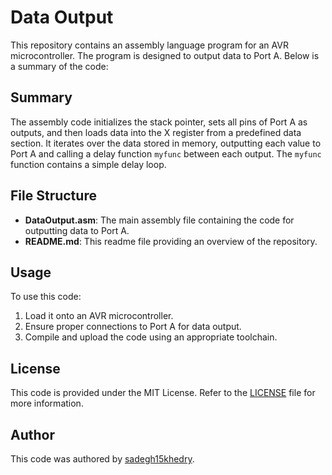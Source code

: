 # Data Output

This repository contains an assembly language program for an AVR microcontroller. The program is designed to output data to Port A. Below is a summary of the code:

## Summary

The assembly code initializes the stack pointer, sets all pins of Port A as outputs, and then loads data into the X register from a predefined data section. It iterates over the data stored in memory, outputting each value to Port A and calling a delay function `myfunc` between each output. The `myfunc` function contains a simple delay loop.

## File Structure

- **DataOutput.asm**: The main assembly file containing the code for outputting data to Port A.
- **README.md**: This readme file providing an overview of the repository.

## Usage

To use this code:
1. Load it onto an AVR microcontroller.
2. Ensure proper connections to Port A for data output.
3. Compile and upload the code using an appropriate toolchain.

## License

This code is provided under the MIT License. Refer to the [LICENSE](LICENSE) file for more information.

## Author

This code was authored by [sadegh15khedry](https://github.com/sadegh15khedry).
